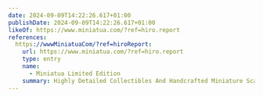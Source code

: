 ```yaml
---
date: 2024-09-09T14:22:26.617+01:00
publishDate: 2024-09-09T14:22:26.617+01:00
likeOf: https://www.miniatua.com/?ref=hiro.report
references:
  https://wwwMiniatuaCom/?ref=hiroReport:
    url: https://www.miniatua.com/?ref=hiro.report
    type: entry
    name:
      - Miniatua Limited Edition
    summary: Highly Detailed Collectibles And Handcrafted Miniature Scale Models
---
```

